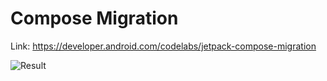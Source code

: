 # Compose Migration
Link: https://developer.android.com/codelabs/jetpack-compose-migration

![Result](result/result.gif)
